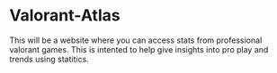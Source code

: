 # Valorant-Atlas

This will be a website where you can access stats from professional valorant games.
This is intented to help give insights into pro play and trends using statitics.